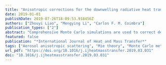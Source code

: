 ```yaml
---
title: "Anisotropic corrections for the downwelling radiative heat transfer flux from various types of aerosols"
date: 2019-01-01
publishDate: 2019-07-26T18:09:53.918456Z
authors: ["Zhouyi Liao", "Mengying Li", "Carlos F. M. Coimbra"]
publication_types: ["2"]
abstract: "Comprehensive Monte Carlo simulations are used to correct deviations in the atmospheric downwelling longwave (DLW) radiative flux calculated by isotropic scattering assumptions. The widely used $δ$-M approximation is validated for low to medium values of aerosol loading. For very high aerosol loading conditions, the $δ$-M approximation incurs an error. Here we propose scaling corrections for extreme loading conditions routinely found in selected urban areas in Asia, but also in other continental and coastal areas susceptible to large-scale wildfire pollution (Western USA) or dust storms (Mediterranean regions and Northern Africa). The scaling rules are expressed as functions of the normalized aerosol optical depth t ∗ and the scattering asymmetry factor e g . An exponential relationship between the DLW deviation that assumes isotropic scattering and t ∗ is found, and the corresponding fitting coefficients are correlated for different types of aerosols (sample internal mixing, urban, continental and marine aerosols). The $δ$-M approximation is sufficiently accurate when aerosol optical depths (AOD) at the ground level are smaller than 0.5. For AOD beyond this threshold, the proposed scaling rule corrections should be used for estimation of downwelling thermal radiative fluxes. The effects of moisture content on aerosol composition and on DLW radiative fluxes are also investigated for all conditions of interest."
featured: false
publication: "*International Journal of Heat and Mass Transfer*"
tags: ["Aerosol anisotropic scattering", "Mie theory", "Monte Carlo method", "Net result-based scaling", "$δ$-M approximation"]
url_pdf: "https://doi.org/10.1016/j.ijheatmasstransfer.2019.03.031"
doi: "10.1016/j.ijheatmasstransfer.2019.03.031"
---
```


